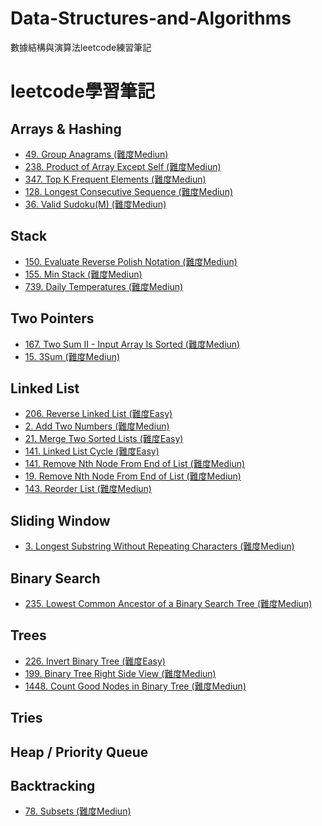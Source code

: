 # Data-Structures-and-Algorithms
數據結構與演算法leetcode練習筆記
# leetcode學習筆記

##  Arrays & Hashing
- [49. Group Anagrams (難度Mediun)]()
- [238. Product of Array Except Self (難度Mediun)]()
- [347. Top K Frequent Elements (難度Mediun)]()
- [128. Longest Consecutive Sequence (難度Mediun)]()
- [36. Valid Sudoku(M) (難度Mediun)]()


## Stack
- [150. Evaluate Reverse Polish Notation (難度Mediun)]()
- [155. Min Stack (難度Mediun)]()
- [739. Daily Temperatures (難度Mediun)]()

## Two Pointers
- [167. Two Sum II - Input Array Is Sorted (難度Mediun)]()
- [15. 3Sum (難度Mediun)]()

## Linked List
- [206. Reverse Linked List (難度Easy)]()
- [2. Add Two Numbers (難度Mediun)]()
- [21. Merge Two Sorted Lists (難度Easy)]()
- [141. Linked List Cycle (難度Easy)]()
- [141. Remove Nth Node From End of List (難度Mediun)]()
- [19. Remove Nth Node From End of List (難度Mediun)]()
- [143. Reorder List (難度Mediun)]()
## Sliding Window
- [3. Longest Substring Without Repeating Characters (難度Mediun)]()
## Binary Search
- [235. Lowest Common Ancestor of a Binary Search Tree (難度Mediun)]()
## Trees
- [226. Invert Binary Tree (難度Easy)]()
- [199. Binary Tree Right Side View (難度Mediun)]()
-  [1448. Count Good Nodes in Binary Tree (難度Mediun)]()
## Tries

## Heap / Priority Queue

## Backtracking
- [78. Subsets (難度Mediun)]()
